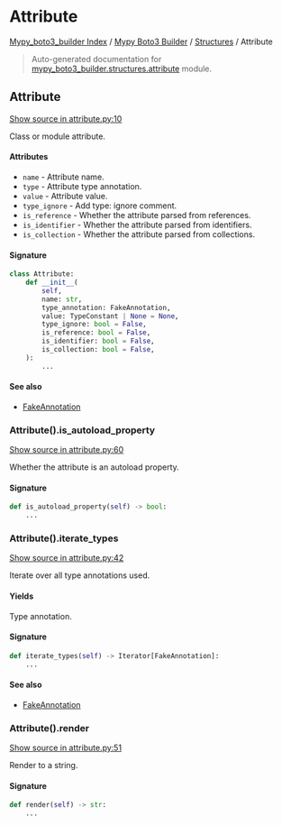 # Attribute

[Mypy_boto3_builder Index](../../README.md#mypy_boto3_builder-index) /
[Mypy Boto3 Builder](../index.md#mypy-boto3-builder) /
[Structures](./index.md#structures) /
Attribute

> Auto-generated documentation for [mypy_boto3_builder.structures.attribute](https://github.com/youtype/mypy_boto3_builder/blob/main/mypy_boto3_builder/structures/attribute.py) module.

## Attribute

[Show source in attribute.py:10](https://github.com/youtype/mypy_boto3_builder/blob/main/mypy_boto3_builder/structures/attribute.py#L10)

Class or module attribute.

#### Attributes

- `name` - Attribute name.
- `type` - Attribute type annotation.
- `value` - Attribute value.
- `type_ignore` - Add type: ignore comment.
- `is_reference` - Whether the attribute parsed from references.
- `is_identifier` - Whether the attribute parsed from identifiers.
- `is_collection` - Whether the attribute parsed from collections.

#### Signature

```python
class Attribute:
    def __init__(
        self,
        name: str,
        type_annotation: FakeAnnotation,
        value: TypeConstant | None = None,
        type_ignore: bool = False,
        is_reference: bool = False,
        is_identifier: bool = False,
        is_collection: bool = False,
    ):
        ...
```

#### See also

- [FakeAnnotation](../type_annotations/fake_annotation.md#fakeannotation)

### Attribute().is_autoload_property

[Show source in attribute.py:60](https://github.com/youtype/mypy_boto3_builder/blob/main/mypy_boto3_builder/structures/attribute.py#L60)

Whether the attribute is an autoload property.

#### Signature

```python
def is_autoload_property(self) -> bool:
    ...
```

### Attribute().iterate_types

[Show source in attribute.py:42](https://github.com/youtype/mypy_boto3_builder/blob/main/mypy_boto3_builder/structures/attribute.py#L42)

Iterate over all type annotations used.

#### Yields

Type annotation.

#### Signature

```python
def iterate_types(self) -> Iterator[FakeAnnotation]:
    ...
```

#### See also

- [FakeAnnotation](../type_annotations/fake_annotation.md#fakeannotation)

### Attribute().render

[Show source in attribute.py:51](https://github.com/youtype/mypy_boto3_builder/blob/main/mypy_boto3_builder/structures/attribute.py#L51)

Render to a string.

#### Signature

```python
def render(self) -> str:
    ...
```
